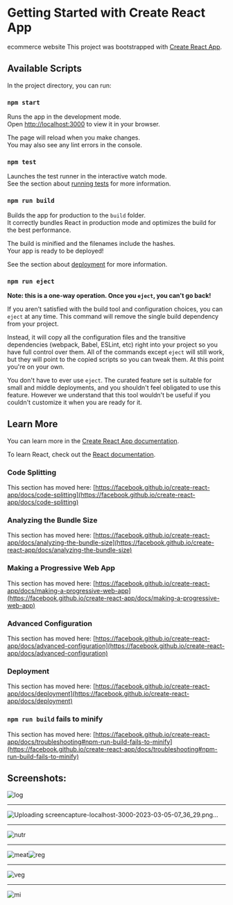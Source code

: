 # Getting Started with Create React App
ecommerce website
This project was bootstrapped with [Create React App](https://github.com/facebook/create-react-app).

## Available Scripts

In the project directory, you can run:

### `npm start`

Runs the app in the development mode.\
Open [http://localhost:3000](http://localhost:3000) to view it in your browser.

The page will reload when you make changes.\
You may also see any lint errors in the console.

### `npm test`

Launches the test runner in the interactive watch mode.\
See the section about [running tests](https://facebook.github.io/create-react-app/docs/running-tests) for more information.

### `npm run build`

Builds the app for production to the `build` folder.\
It correctly bundles React in production mode and optimizes the build for the best performance.

The build is minified and the filenames include the hashes.\
Your app is ready to be deployed!

See the section about [deployment](https://facebook.github.io/create-react-app/docs/deployment) for more information.

### `npm run eject`

**Note: this is a one-way operation. Once you `eject`, you can't go back!**

If you aren't satisfied with the build tool and configuration choices, you can `eject` at any time. This command will remove the single build dependency from your project.

Instead, it will copy all the configuration files and the transitive dependencies (webpack, Babel, ESLint, etc) right into your project so you have full control over them. All of the commands except `eject` will still work, but they will point to the copied scripts so you can tweak them. At this point you're on your own.

You don't have to ever use `eject`. The curated feature set is suitable for small and middle deployments, and you shouldn't feel obligated to use this feature. However we understand that this tool wouldn't be useful if you couldn't customize it when you are ready for it.

## Learn More

You can learn more in the [Create React App documentation](https://facebook.github.io/create-react-app/docs/getting-started).

To learn React, check out the [React documentation](https://reactjs.org/).

### Code Splitting

This section has moved here: [https://facebook.github.io/create-react-app/docs/code-splitting](https://facebook.github.io/create-react-app/docs/code-splitting)

### Analyzing the Bundle Size

This section has moved here: [https://facebook.github.io/create-react-app/docs/analyzing-the-bundle-size](https://facebook.github.io/create-react-app/docs/analyzing-the-bundle-size)

### Making a Progressive Web App

This section has moved here: [https://facebook.github.io/create-react-app/docs/making-a-progressive-web-app](https://facebook.github.io/create-react-app/docs/making-a-progressive-web-app)

### Advanced Configuration

This section has moved here: [https://facebook.github.io/create-react-app/docs/advanced-configuration](https://facebook.github.io/create-react-app/docs/advanced-configuration)


### Deployment

This section has moved here: [https://facebook.github.io/create-react-app/docs/deployment](https://facebook.github.io/create-react-app/docs/deployment)

### `npm run build` fails to minify

This section has moved here: [https://facebook.github.io/create-react-app/docs/troubleshooting#npm-run-build-fails-to-minify](https://facebook.github.io/create-react-app/docs/troubleshooting#npm-run-build-fails-to-minify)

## Screenshots:
![log](https://github.com/emanMohamad691/Organic-Food/assets/79469282/e4777b9c-0931-4a34-a667-44f58ef3dce3)

*****************************************************************************************************************

![Uploading screencapture-localhost-3000-2023-03-05-07_36_29.png…]()
**************************************************************************************

![nutr](https://github.com/emanMohamad691/Organic-Food/assets/79469282/f25d9435-4615-4345-a43b-ee402f2bb520)
**********************************************************************************************************************************************

![meat](https://github.com/emanMohamad691/Organic-Food/assets/79469282/47d5e0ec-e6ec-44cf-9635-ea9c6024ac4a)![reg](https://github.com/emanMohamad691/Organic-Food/assets/79469282/f647403e-7adf-4a35-935e-0c5a8bd3c964)
***************************************************************************************************************************************************

![veg](https://github.com/emanMohamad691/Organic-Food/assets/79469282/76e69dc3-4528-48bb-abe1-8fc77860002f)
*********************************************************************************************************************************************************

![mi](https://github.com/emanMohamad691/Organic-Food/assets/79469282/0eb73e14-15cf-4f69-be51-e9b4ba43a24d)

